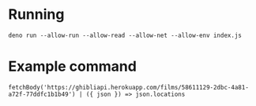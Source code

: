 # Running
`deno run --allow-run --allow-read --allow-net --allow-env index.js`

# Example command
`fetchBody('https://ghibliapi.herokuapp.com/films/58611129-2dbc-4a81-a72f-77ddfc1b1b49') | ({ json }) => json.locations`
